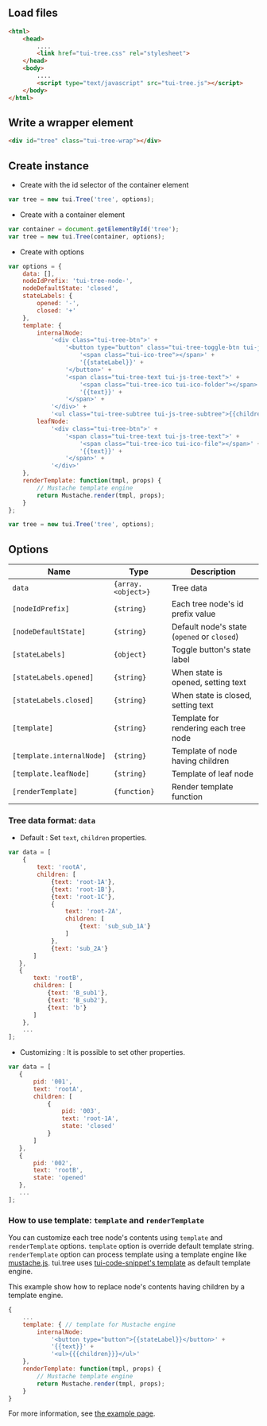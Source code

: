 ## Load files

```html
<html>
    <head>
        ....
        <link href="tui-tree.css" rel="stylesheet">
    </head>
    <body>
        ....
        <script type="text/javascript" src="tui-tree.js"></script>
    </body>
</html>
```

## Write a wrapper element

```html
<div id="tree" class="tui-tree-wrap"></div>
```

## Create instance

* Create with the id selector of the container element

```js
var tree = new tui.Tree('tree', options);
```

* Create with a container element

```js
var container = document.getElementById('tree');
var tree = new tui.Tree(container, options);
```

* Create with options

```js
var options = {
    data: [],
    nodeIdPrefix: 'tui-tree-node-',
    nodeDefaultState: 'closed',
    stateLabels: {
        opened: '-',
        closed: '+'
    },
    template: {
        internalNode:
            '<div class="tui-tree-btn">' +
                '<button type="button" class="tui-tree-toggle-btn tui-js-tree-toggle-btn">' +
                    '<span class="tui-ico-tree"></span>' +
                    '{{stateLabel}}' +
                '</button>' +
                '<span class="tui-tree-text tui-js-tree-text">' +
                    '<span class="tui-tree-ico tui-ico-folder"></span>' +
                    '{{text}}' +
                '</span>' +
            '</div>' +
            '<ul class="tui-tree-subtree tui-js-tree-subtree">{{children}}</ul>',
        leafNode:
            '<div class="tui-tree-btn">' +
                '<span class="tui-tree-text tui-js-tree-text">' +
                    '<span class="tui-tree-ico tui-ico-file"></span>' +
                    '{{text}}' +
                '</span>' +
            '</div>'
    },
    renderTemplate: function(tmpl, props) {
        // Mustache template engine
        return Mustache.render(tmpl, props);
    }
};

var tree = new tui.Tree('tree', options);
```

## Options

|Name|Type|Description|
|---|---|---|
|`data`|`{array.<object>}`|Tree data|
|`[nodeIdPrefix]`|`{string}`|Each tree node's id prefix value|
|`[nodeDefaultState]`|`{string}`|Default node's state (`opened` or `closed`)|
|`[stateLabels]`|`{object}`|Toggle button's state label|
|`[stateLabels.opened]`|`{string}`|When state is opened, setting text|
|`[stateLabels.closed]`|`{string}`|When state is closed, setting text|
|`[template]`|`{string}`|Template for rendering each tree node|
|`[template.internalNode]`|`{string}`|Template of node having children|
|`[template.leafNode]`|`{string}`|Template of leaf node|
|`[renderTemplate]`|`{function}`|Render template function|

### Tree data format: `data`

* Default : Set `text`, `children` properties.
```js
var data = [
    {
        text: 'rootA',
        children: [
            {text: 'root-1A'},
            {text: 'root-1B'},
            {text: 'root-1C'},
            {
                text: 'root-2A',
                children: [
                    {text: 'sub_sub_1A'}
                ]
            },
            {text: 'sub_2A'}
       ]
   },
   {
       text: 'rootB',
       children: [
           {text: 'B_sub1'},
           {text: 'B_sub2'},
           {text: 'b'}
       ]
    },
    ...
];
```

* Customizing : It is possible to set other properties.

```js
var data = [
   {
       pid: '001',
       text: 'rootA',
       children: [
           {
               pid: '003',
               text: 'root-1A',
               state: 'closed'
           }
       ]
   },
   {
       pid: '002',
       text: 'rootB',
       state: 'opened'
   },
   ...
];
```

### How to use template: `template` and `renderTemplate`

You can customize each tree node's contents using `template` and `renderTemplate` options.
`template` option is override default template string.
`renderTemplate` option can process template using a template engine like [mustache.js](https://github.com/janl/mustache.js/).
tui.tree uses [tui-code-snippet's template](https://nhn.github.io/tui.code-snippet/latest/domUtil#template) as default template engine.

This example show how to replace node's contents having children by a template engine.

```js
{
    ...
    template: { // template for Mustache engine
        internalNode:
            '<button type="button">{{stateLabel}}</button>' +
            '{{text}}' +
            '<ul>{{{children}}}</ul>'
    },
    renderTemplate: function(tmpl, props) {
        // Mustache template engine
        return Mustache.render(tmpl, props);
    }
}
```

For more information, see [the example page](https://nhn.github.io/tui.tree/latest/tutorial-example01-basic).
